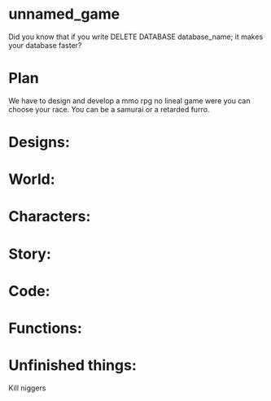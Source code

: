 # unnamed_game
Did you know that if you write DELETE DATABASE database_name; it makes your database faster?


# Plan
We have to design and develop a mmo rpg no lineal game were you can choose your race.
You can be a samurai or a retarded furro.

# Designs:

  # World:
 
  # Characters:
 
  # Story:

# Code:
  # Functions:
  
  # Unfinished things:
  Kill niggers